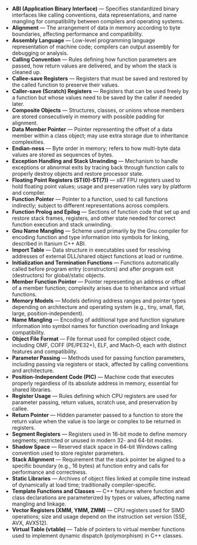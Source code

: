 - **ABI (Application Binary Interface)** — Specifies standardized binary interfaces like calling conventions, data representations, and name mangling for compatibility between compilers and operating systems.  
- **Alignment** — The arrangement of data in memory according to byte boundaries, affecting performance and compatibility.  
- **Assembly Language** — Low-level programming language representation of machine code; compilers can output assembly for debugging or analysis.  
- **Calling Convention** — Rules defining how function parameters are passed, how return values are delivered, and by whom the stack is cleaned up.  
- **Callee-save Registers** — Registers that must be saved and restored by the called function to preserve their values.  
- **Caller-save (Scratch) Registers** — Registers that can be used freely by a function but whose values need to be saved by the caller if needed later.  
- **Composite Objects** — Structures, classes, or unions whose members are stored consecutively in memory with possible padding for alignment.  
- **Data Member Pointer** — Pointer representing the offset of a data member within a class object; may use extra storage due to inheritance complexities.  
- **Endian-ness** — Byte order in memory; refers to how multi-byte data values are stored as sequences of bytes.  
- **Exception Handling and Stack Unwinding** — Mechanism to handle exceptions or abnormal exits by tracing back through function calls to properly destroy objects and restore processor state.  
- **Floating Point Registers (ST(0)-ST(7))** — x87 FPU registers used to hold floating point values; usage and preservation rules vary by platform and compiler.  
- **Function Pointer** — Pointer to a function, used to call functions indirectly; subject to different representations across compilers.  
- **Function Prolog and Epilog** — Sections of function code that set up and restore stack frames, registers, and other state needed for correct function execution and stack unwinding.  
- **Gnu Name Mangling** — Scheme used primarily by the Gnu compiler for encoding function and type information into symbols for linking, described in Itanium C++ ABI.  
- **Import Table** — Data structure in executables used for resolving addresses of external DLL/shared object functions at load or runtime.  
- **Initialization and Termination Functions** — Functions automatically called before program entry (constructors) and after program exit (destructors) for global/static objects.  
- **Member Function Pointer** — Pointer representing an address or offset of a member function; complexity arises due to inheritance and virtual functions.  
- **Memory Models** — Models defining address ranges and pointer types depending on architecture and operating system (e.g., tiny, small, flat, large, position-independent).  
- **Name Mangling** — Encoding of additional type and function signature information into symbol names for function overloading and linkage compatibility.  
- **Object File Format** — File format used for compiled object code, including OMF, COFF (PE/PE32+), ELF, and Mach-O, each with distinct features and compatibility.  
- **Parameter Passing** — Methods used for passing function parameters, including passing via registers or stack, affected by calling conventions and architecture.  
- **Position-Independent Code (PIC)** — Machine code that executes properly regardless of its absolute address in memory, essential for shared libraries.  
- **Register Usage** — Rules defining which CPU registers are used for parameter passing, return values, scratch use, and preservation by callee.  
- **Return Pointer** — Hidden parameter passed to a function to store the return value when the value is too large or complex to be returned in registers.  
- **Segment Registers** — Registers used in 16-bit mode to define memory segments; restricted or unused in modern 32- and 64-bit modes.  
- **Shadow Space** — Reserved stack space in 64-bit Windows calling convention used to store register parameters.  
- **Stack Alignment** — Requirement that the stack pointer be aligned to a specific boundary (e.g., 16 bytes) at function entry and calls for performance and correctness.  
- **Static Libraries** — Archives of object files linked at compile time instead of dynamically at load time; traditionally compiler-specific.  
- **Template Functions and Classes** — C++ features where function and class declarations are parameterized by types or values, affecting name mangling and linkage.  
- **Vector Registers (XMM, YMM, ZMM)** — CPU registers used for SIMD operations; size and usage depend on the instruction set version (SSE, AVX, AVX512).  
- **Virtual Table (vtable)** — Table of pointers to virtual member functions used to implement dynamic dispatch (polymorphism) in C++ classes.
